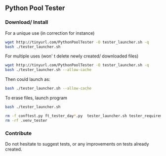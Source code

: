 ## Python Pool Tester

### Download/ Install

For a unique use (in correction for instance)
```bash
wget http://tinyurl.com/PythonPoolTester -O tester_launcher.sh -q
bash ./tester_launcher.sh
```

For multiple uses (won' t delete newly created/ downloaded files)
```bash
wget http://tinyurl.com/PythonPoolTester -O tester_launcher.sh -q
bash ./tester_launcher.sh --allow-cache
```
Then could launch as:
```bash
bash ./tester_launcher.sh --allow-cache
```

To erase files, launch program
```bash
bash ./tester_launcher.sh
```

```bash
rm -f conftest.py ft_tester_day*.py  tester_launcher.sh tester_requirements.txt
rm -rf .venv_tester
```


### Contribute

Do not hesitate to suggest tests, or any improvements on tests already created.
